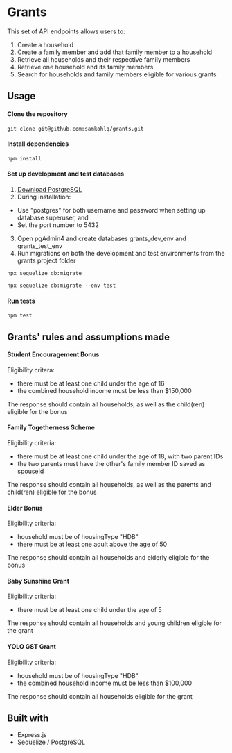 # Grants

This set of API endpoints allows users to:

1. Create a household
2. Create a family member and add that family member to a household
3. Retrieve all households and their respective family members
4. Retrieve one household and its family members
5. Search for households and family members eligible for various grants

## Usage

#### Clone the repository

```
git clone git@github.com:samkohlq/grants.git
```

#### Install dependencies

```
npm install
```

#### Set up development and test databases

1. [Download PostgreSQL](https://www.postgresql.org/download/)
2. During installation:

- Use "postgres" for both username and password when setting up database superuser, and
- Set the port number to 5432

3. Open pgAdmin4 and create databases grants_dev_env and grants_test_env
4. Run migrations on both the development and test environments from the grants project folder

```
npx sequelize db:migrate
```

```
npx sequelize db:migrate --env test
```

#### Run tests

```
npm test
```

## Grants' rules and assumptions made

#### Student Encouragement Bonus

Eligibility critera:

- there must be at least one child under the age of 16
- the combined household income must be less than \$150,000

The response should contain all households, as well as the child(ren) eligible for the bonus

#### Family Togetherness Scheme

Eligibility criteria:

- there must be at least one child under the age of 18, with two parent IDs
- the two parents must have the other's family member ID saved as spouseId

The response should contain all households, as well as the parents and child(ren) eligible for the bonus

#### Elder Bonus

Eligibility criteria:

- household must be of housingType "HDB"
- there must be at least one adult above the age of 50

The response should contain all households and elderly eligible for the bonus

#### Baby Sunshine Grant

Eligibility criteria:

- there must be at least one child under the age of 5

The response should contain all households and young children eligible for the grant

#### YOLO GST Grant

Eligibility criteria:

- household must be of housingType "HDB"
- the combined household income must be less than \$100,000

The response should contain all households eligible for the grant

## Built with

- Express.js
- Sequelize / PostgreSQL

